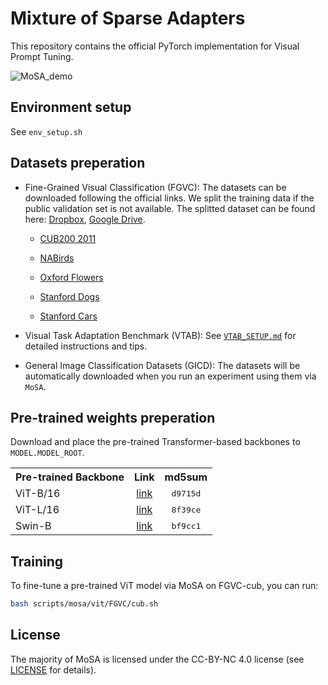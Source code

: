 # Mixture of Sparse Adapters

This repository contains the official PyTorch implementation for Visual Prompt Tuning.

![MoSA_demo](figure/demo.gif)

## Environment setup

See `env_setup.sh`

## Datasets preperation

- Fine-Grained Visual Classification (FGVC): The datasets can be downloaded following the official links. We split the training data if the public validation set is not available. The splitted dataset can be found here: [Dropbox](https://cornell.box.com/v/vptfgvcsplits), [Google Drive](https://drive.google.com/drive/folders/1mnvxTkYxmOr2W9QjcgS64UBpoJ4UmKaM?usp=sharing).

  - [CUB200 2011](http://www.vision.caltech.edu/visipedia/CUB-200-2011.html)

  - [NABirds](http://info.allaboutbirds.org/nabirds/)

  - [Oxford Flowers](https://www.robots.ox.ac.uk/~vgg/data/flowers/)

  - [Stanford Dogs](http://vision.stanford.edu/aditya86/ImageNetDogs/main.html)

  - [Stanford Cars](https://ai.stanford.edu/~jkrause/cars/car_dataset.html)

- Visual Task Adaptation Benchmark (VTAB): See [`VTAB_SETUP.md`](https://github.com/KMnP/vpt/blob/main/VTAB_SETUP.md) for detailed instructions and tips.

- General Image Classification Datasets (GICD): The datasets will be automatically downloaded when you run an experiment using them via `MoSA`.

## Pre-trained weights preperation

Download and place the pre-trained Transformer-based backbones to `MODEL.MODEL_ROOT`.

<table><tbody>
<!-- START TABLE -->
<!-- TABLE HEADER -->
<th valign="bottom">Pre-trained Backbone</th>
<th valign="bottom">Link</th>
<th valign="bottom">md5sum</th>
<!-- TABLE BODY -->
<tr><td align="left">ViT-B/16</td>
<td align="center"><a href="https://storage.googleapis.com/vit_models/imagenet21k/ViT-B_16.npz">link</a></td>
<td align="center"><tt>d9715d</tt></td>
</tr>
<tr><td align="left">ViT-L/16</td>
<td align="center"><a href="https://dl.fbaipublicfiles.com/moco-v3/vit-b-300ep/linear-vit-b-300ep.pth.tar">link</a></td>
<td align="center"><tt>8f39ce</tt></td>
</tr>
<tr><td align="left">Swin-B</td>
<td align="center"><a href="https://github.com/SwinTransformer/storage/releases/download/v1.0.0/swin_base_patch4_window7_224_22k.pth">link</a></td>
<td align="center"><tt>bf9cc1</tt></td>
</tr>
</tbody></table>

## Training

To fine-tune a pre-trained ViT model via MoSA on FGVC-cub, you can run:

```bash
bash scripts/mosa/vit/FGVC/cub.sh
```

## License

The majority of MoSA is licensed under the CC-BY-NC 4.0 license (see [LICENSE](https://github.com/KMnP/vpt/blob/main/LICENSE) for details).
